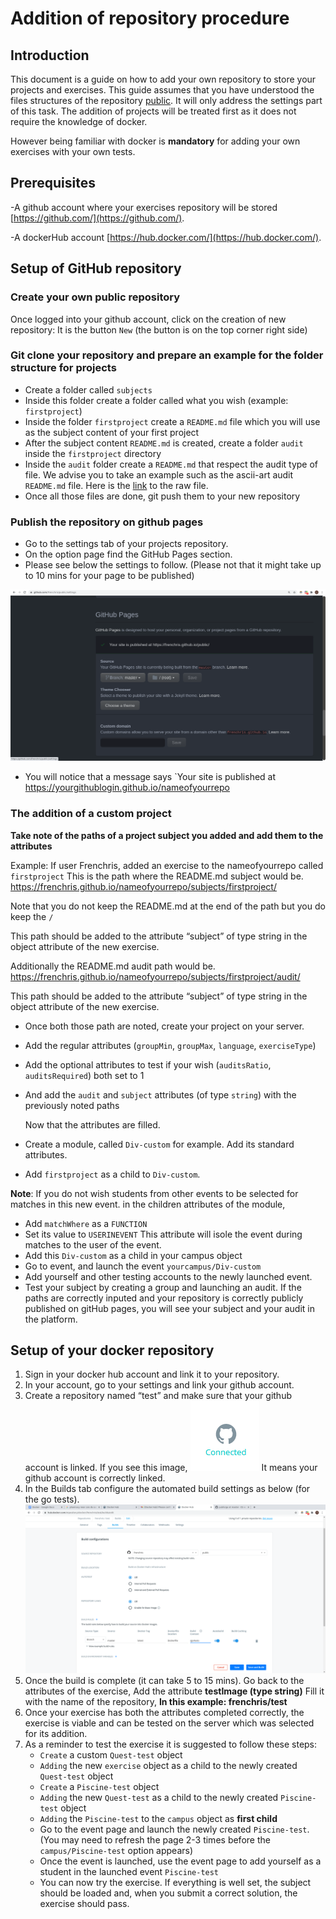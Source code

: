 # Addition of repository procedure

## Introduction

This document is a guide on how to add your own repository to store your projects and exercises.
This guide assumes that you have understood the files structures of the repository [public](https://github.com/01-edu/public).
It will only address the settings part of this task.
The addition of projects will be treated first as it does not require the knowledge of docker.

However being familiar with docker is **mandatory** for adding your own exercises with your own tests.

## Prerequisites

-A github account where your exercises repository will be stored [https://github.com/](https://github.com/).

-A dockerHub account [https://hub.docker.com/](https://hub.docker.com/).

## Setup of GitHub repository

### Create your own public repository

Once logged into your github account, click on the creation of new repository:
It is the button `New` (the button is on the top corner right side)

### Git clone your repository and prepare an example for the folder structure for projects

- Create a folder called `subjects`
- Inside this folder create a folder called what you wish (example: `firstproject`)
- Inside the folder `firstproject` create a `README.md` file which you will use as the subject content of your first project
- After the subject content `README.md` is created, create a folder `audit` inside the `firstproject` directory
- Inside the `audit` folder create a `README.md` that respect the audit type of file. We advise you to take an example such as the
  ascii-art audit `README.md` file. Here is the [link](https://raw.githubusercontent.com/01-edu/public/master/subjects/ascii-art/audit/README.md) to the raw file.
- Once all those files are done, git push them to your new repository

### Publish the repository on github pages

- Go to the settings tab of your projects repository.
- On the option page find the GitHub Pages section.
- Please see below the settings to follow.
  (Please not that it might take up to 10 mins for your page to be published)

![sceenshot 1](img/adding-exercises-repository/1.png)

- You will notice that a message says `Your site is published at https://yourgithublogin.github.io/nameofyourrepo

### The addition of a custom project

**Take note of the paths of a project subject you added and add them to the attributes**

Example:
If user Frenchris, added an exercise to the nameofyourrepo called `firstproject`
This is the path where the README.md subject would be.
https://frenchris.github.io/nameofyourrepo/subjects/firstproject/

Note that you do not keep the README.md at the end of the path but you do keep the `/`

This path should be added to the attribute “subject” of type string in the object attribute of the new exercise.

Additionally the README.md audit path would be.
https://frenchris.github.io/nameofyourrepo/subjects/firstproject/audit/

This path should be added to the attribute “subject” of type string in the object attribute of the new exercise.

- Once both those path are noted, create your project on your server.
- Add the regular attributes (`groupMin`, `groupMax`, `language`, `exerciseType`)
- Add the optional attributes to test if your wish (`auditsRatio`, `auditsRequired`) both set to 1
- And add the `audit` and `subject` attributes (of type `string`) with the previously noted paths

  Now that the attributes are filled.

- Create a module, called `Div-custom` for example. Add its standard attributes.
- Add `firstproject` as a child to `Div-custom`.

**Note**: If you do not wish students from other events to be selected for matches in this new event.
in the children attributes of the module,

- Add `matchWhere` as a `FUNCTION`
- Set its value to `USERINEVENT`
  This attribute will isole the event during matches to the user of the event.
- Add this `Div-custom` as a child in your campus object
- Go to event, and launch the event `yourcampus/Div-custom`
- Add yourself and other testing accounts to the newly launched event.
- Test your subject by creating a group and launching an audit.
  If the paths are correctly inputed and your repository is correctly publicly published on gitHub pages, you will see your subject and your audit in the platform.

## Setup of your docker repository

1. Sign in your docker hub account and link it to your repository.
2. In your account, go to your settings and link your github account.
3. Create a repository named “test” and make sure that your github account is linked.
   If you see this image,
   ![sceenshot 2](img/adding-exercises-repository/2.png)
   It means your github account is correctly linked.
4. In the Builds tab configure the automated build settings as below (for the go tests).
   ![sceenshot 3](img/adding-exercises-repository/3.png)
5. Once the build is complete (it can take 5 to 15 mins). Go back to the attributes of the exercise,
   Add the attribute **testImage (type string)**
   Fill it with the name of the repository,
   **In this example: frenchris/test**
6. Once your exercise has both the attributes completed correctly, the exercise is viable and can be tested on the server which was selected for its addition.
7. As a reminder to test the exercise it is suggested to follow these steps:
   - `Create` a custom `Quest-test` object
   - `Adding` the new `exercise` object as a child to the newly created `Quest-test` object
   - `Create` a `Piscine-test` object
   - `Adding` the new `Quest-test` as a child to the newly created `Piscine-test` object
   - `Adding` the `Piscine-test` to the `campus` object as **first child**
   - Go to the event page and launch the newly created `Piscine-test`. (You may need to refresh the page 2-3 times before the `campus/Piscine-test` option appears)
   - Once the event is launched, use the event page to add yourself as a student in the launched event `Piscine-test`
   - You can now try the exercise. If everything is well set, the subject should be loaded and, when you submit a correct solution, the exercise should pass.
